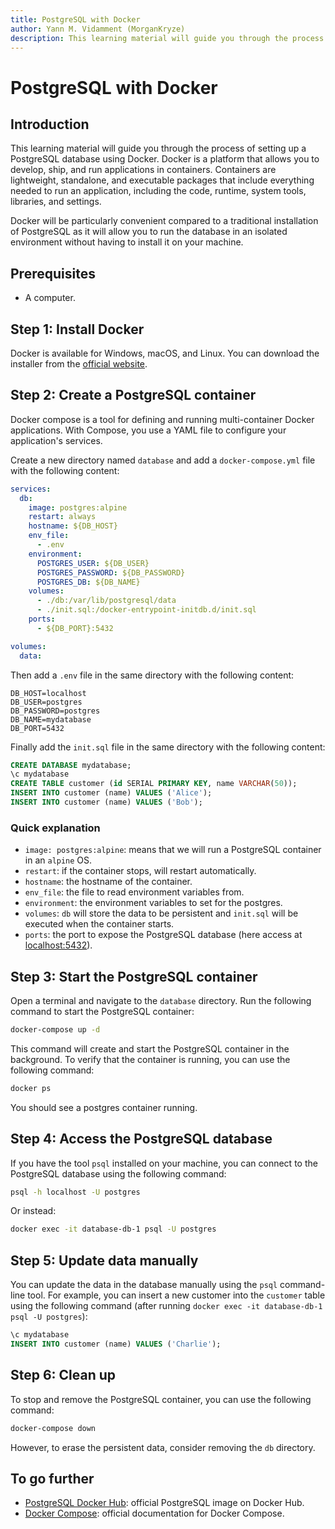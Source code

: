 ```yaml
---
title: PostgreSQL with Docker
author: Yann M. Vidamment (MorganKryze)
description: This learning material will guide you through the process of setting up a PostgreSQL database using Docker.
---
```


# PostgreSQL with Docker

## Introduction

This learning material will guide you through the process of setting up a PostgreSQL database using Docker. Docker is a platform that allows you to develop, ship, and run applications in containers. Containers are lightweight, standalone, and executable packages that include everything needed to run an application, including the code, runtime, system tools, libraries, and settings.

Docker will be particularly convenient compared to a traditional installation of PostgreSQL as it will allow you to run the database in an isolated environment without having to install it on your machine.

## Prerequisites

- A computer.

## Step 1: Install Docker

Docker is available for Windows, macOS, and Linux. You can download the installer from the [official website](https://www.docker.com/products/docker-desktop).

## Step 2: Create a PostgreSQL container

Docker compose is a tool for defining and running multi-container Docker applications. With Compose, you use a YAML file to configure your application's services.

Create a new directory named `database` and add a `docker-compose.yml` file with the following content:

```yaml
services:
  db:
    image: postgres:alpine
    restart: always
    hostname: ${DB_HOST}
    env_file:
      - .env
    environment:
      POSTGRES_USER: ${DB_USER}
      POSTGRES_PASSWORD: ${DB_PASSWORD}
      POSTGRES_DB: ${DB_NAME}
    volumes:
      - ./db:/var/lib/postgresql/data
      - ./init.sql:/docker-entrypoint-initdb.d/init.sql
    ports:
      - ${DB_PORT}:5432

volumes:
  data:
```

Then add a `.env` file in the same directory with the following content:

```env
DB_HOST=localhost
DB_USER=postgres
DB_PASSWORD=postgres
DB_NAME=mydatabase
DB_PORT=5432
```

Finally add the `init.sql` file in the same directory with the following content:

```sql
CREATE DATABASE mydatabase;
\c mydatabase
CREATE TABLE customer (id SERIAL PRIMARY KEY, name VARCHAR(50));
INSERT INTO customer (name) VALUES ('Alice');
INSERT INTO customer (name) VALUES ('Bob');
```

### Quick explanation

- `image: postgres:alpine`: means that we will run a PostgreSQL container in an `alpine` OS.
- `restart`: if the container stops, will restart automatically.
- `hostname`: the hostname of the container.
- `env_file`: the file to read environment variables from.
- `environment`: the environment variables to set for the postgres.
- `volumes`: `db` will store the data to be persistent and `init.sql` will be executed when the container starts.
- `ports`: the port to expose the PostgreSQL database (here access at <localhost:5432>).

## Step 3: Start the PostgreSQL container

Open a terminal and navigate to the `database` directory. Run the following command to start the PostgreSQL container:

```bash
docker-compose up -d
```

This command will create and start the PostgreSQL container in the background. To verify that the container is running, you can use the following command:

```bash
docker ps
```

You should see a postgres container running.

## Step 4: Access the PostgreSQL database

If you have the tool `psql` installed on your machine, you can connect to the PostgreSQL database using the following command:

```bash
psql -h localhost -U postgres
```

Or instead:

```bash
docker exec -it database-db-1 psql -U postgres
```

## Step 5: Update data manually

You can update the data in the database manually using the `psql` command-line tool. For example, you can insert a new customer into the `customer` table using the following command (after running `docker exec -it database-db-1 psql -U postgres`):

```sql
\c mydatabase
INSERT INTO customer (name) VALUES ('Charlie');
```

## Step 6: Clean up

To stop and remove the PostgreSQL container, you can use the following command:

```bash
docker-compose down
```

However, to erase the persistent data, consider removing the `db` directory.

## To go further

- [PostgreSQL Docker Hub](https://hub.docker.com/_/postgres): official PostgreSQL image on Docker Hub.
- [Docker Compose](https://docs.docker.com/compose/): official documentation for Docker Compose.
